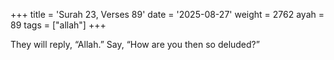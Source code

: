 +++
title = 'Surah 23, Verses 89'
date = '2025-08-27'
weight = 2762
ayah = 89
tags = ["allah"]
+++

They will reply, “Allah.” Say, “How are you then so deluded?”